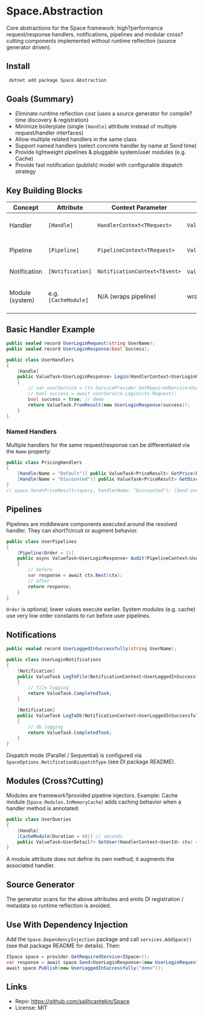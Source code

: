 # Space.Abstraction

Core abstractions for the Space framework: high?performance request/response handlers, notifications, pipelines and modular cross?cutting components implemented without runtime reflection (source generator driven).

## Install
```bash
 dotnet add package Space.Abstraction
```

## Goals (Summary)
- Eliminate runtime reflection cost (uses a source generator for compile?time discovery & registration)
- Minimize boilerplate (single `[Handle]` attribute instead of multiple request/handler interfaces)
- Allow multiple related handlers in the same class
- Support named handlers (select concrete handler by name at Send time)
- Provide lightweight pipelines & pluggable system/user modules (e.g. Cache)
- Provide fast notification (publish) model with configurable dispatch strategy

## Key Building Blocks
| Concept | Attribute | Context Parameter | Return | Description |
|---------|-----------|-------------------|--------|-------------|
| Handler | `[Handle]` | `HandlerContext<TRequest>` | `ValueTask<TResponse>` | Core request/response unit |
| Pipeline | `[Pipeline]` | `PipelineContext<TRequest>` | `ValueTask<TResponse>` | Middleware around a handler chain (orderable) |
| Notification | `[Notification]` | `NotificationContext<TEvent>` | `ValueTask`/`Task` | Reacts to published events |
| Module (system) | e.g. `[CacheModule]` | N/A (wraps pipeline) | wraps next | Cross?cutting concern inserted before user pipelines |

## Basic Handler Example
```csharp
public sealed record UserLoginRequest(string UserName);
public sealed record UserLoginResponse(bool Success);

public class UserHandlers
{
    [Handle]
    public ValueTask<UserLoginResponse> Login(HandlerContext<UserLoginRequest> ctx)
    {
        // var userService = ctx.ServiceProvider.GetRequiredService<UserService>();
        // bool success = await userService.Login(ctx.Request);
        bool success = true; // demo
        return ValueTask.FromResult(new UserLoginResponse(success));
    }
}
```

### Named Handlers
Multiple handlers for the same request/response can be differentiated via the `Name` property:
```csharp
public class PricingHandlers
{
    [Handle(Name = "Default")] public ValueTask<PriceResult> GetPrice(HandlerContext<PriceQuery> ctx) => ...;
    [Handle(Name = "Discounted")] public ValueTask<PriceResult> GetDiscounted(HandlerContext<PriceQuery> ctx) => ...;
}
// space.Send<PriceResult>(query, handlerName: "Discounted"); (Send overload in DI package)
```

## Pipelines
Pipelines are middleware components executed around the resolved handler. They can short?circuit or augment behavior.
```csharp
public class UserPipelines
{
    [Pipeline(Order = 1)]
    public async ValueTask<UserLoginResponse> Audit(PipelineContext<UserLoginRequest> ctx)
    {
        // before
        var response = await ctx.Next(ctx);
        // after
        return response;
    }
}
```
`Order` is optional; lower values execute earlier. System modules (e.g. cache) use very low order constants to run before user pipelines.

## Notifications
```csharp
public sealed record UserLoggedInSuccessfully(string UserName);

public class UserLoginNotifications
{
    [Notification]
    public ValueTask LogToFile(NotificationContext<UserLoggedInSuccessfully> ctx)
    {
        // file logging
        return ValueTask.CompletedTask;
    }

    [Notification]
    public ValueTask LogToDb(NotificationContext<UserLoggedInSuccessfully> ctx)
    {
        // db logging
        return ValueTask.CompletedTask;
    }
}
```
Dispatch mode (Parallel / Sequential) is configured via `SpaceOptions.NotificationDispatchType` (see DI package README).

## Modules (Cross?Cutting)
Modules are framework?provided pipeline injectors. Example: Cache module (`Space.Modules.InMemoryCache`) adds caching behavior when a handler method is annotated:
```csharp
public class UserQueries
{
    [Handle]
    [CacheModule(Duration = 60)] // seconds
    public ValueTask<UserDetail?> GetUser(HandlerContext<UserId> ctx) => ...;
}
```
A module attribute does not define its own method; it augments the associated handler.

## Source Generator
The generator scans for the above attributes and emits DI registration / metadata so runtime reflection is avoided.

## Use With Dependency Injection
Add the `Space.DependencyInjection` package and call `services.AddSpace()` (see that package README for details). Then:
```csharp
ISpace space = provider.GetRequiredService<ISpace>();
var response = await space.Send<UserLoginResponse>(new UserLoginRequest("demo"));
await space.Publish(new UserLoggedInSuccessfully("demo"));
```

## Links
- Repo: https://github.com/salihcantekin/Space
- License: MIT
